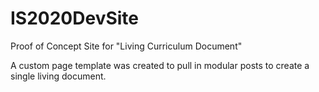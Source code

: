 # IS2020DevSite
Proof of Concept Site for "Living Curriculum Document"

A custom page template was created to pull in modular posts to create a single living document.
